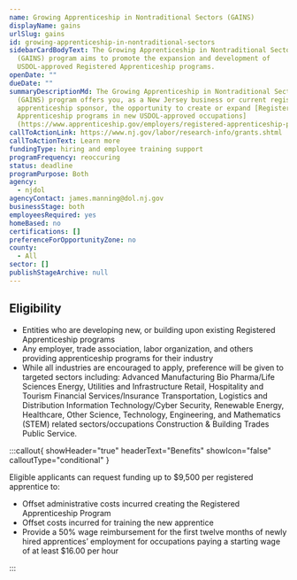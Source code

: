 ```yaml
---
name: Growing Apprenticeship in Nontraditional Sectors (GAINS)
displayName: gains
urlSlug: gains
id: growing-apprenticeship-in-nontraditional-sectors
sidebarCardBodyText: The Growing Apprenticeship in Nontraditional Sectors
  (GAINS) program aims to promote the expansion and development of
  USDOL-approved Registered Apprenticeship programs.
openDate: ""
dueDate: ""
summaryDescriptionMd: The Growing Apprenticeship in Nontraditional Sectors
  (GAINS) program offers you, as a New Jersey business or current registered
  apprenticeship sponsor, the opportunity to create or expand [Registered
  Apprenticeship programs in new USDOL-approved occupations]
  (https://www.apprenticeship.gov/employers/registered-apprenticeship-program).
callToActionLink: https://www.nj.gov/labor/research-info/grants.shtml
callToActionText: Learn more
fundingType: hiring and employee training support
programFrequency: reoccuring
status: deadline
programPurpose: Both
agency:
  - njdol
agencyContact: james.manning@dol.nj.gov
businessStage: both
employeesRequired: yes
homeBased: no
certifications: []
preferenceForOpportunityZone: no
county:
  - All
sector: []
publishStageArchive: null
---
```


## Eligibility

- Entities who are developing new, or building upon existing Registered Apprenticeship programs
- Any employer, trade association, labor organization, and others providing apprenticeship programs for their industry
- While all industries are encouraged to apply, preference will be given to targeted sectors including: Advanced Manufacturing Bio Pharma/Life Sciences Energy, Utilities and Infrastructure Retail, Hospitality and Tourism Financial Services/Insurance Transportation, Logistics and Distribution Information Technology/Cyber Security, Renewable Energy, Healthcare, Other Science, Technology, Engineering, and Mathematics (STEM) related sectors/occupations Construction & Building Trades Public Service.

:::callout{ showHeader="true" headerText="Benefits" showIcon="false" calloutType="conditional" }

Eligible applicants can request funding up to $9,500 per registered apprentice to:

- Offset administrative costs incurred creating the Registered Apprenticeship Program
- Offset costs incurred for training the new apprentice
- Provide a 50% wage reimbursement for the first twelve months of newly hired apprentices’ employment for occupations paying a starting wage of at least $16.00 per hour

:::
